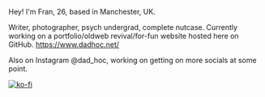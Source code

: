 Hey! I'm Fran, 26, based in Manchester, UK.

Writer, photographer, psych undergrad, complete nutcase.
Currently working on a portfolio/oldweb revival/for-fun website hosted here on GitHub.
https://www.dadhoc.net/

Also on Instagram @dad_hoc, working on getting on more socials at some point.

[![ko-fi](https://ko-fi.com/img/githubbutton_sm.svg)](https://ko-fi.com/E1E0G9130)
